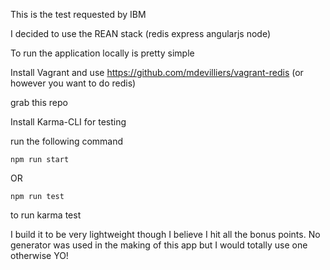 This is the test requested by IBM

I decided to use the REAN stack (redis express angularjs node)

To run the application locally is pretty simple

Install Vagrant and use https://github.com/mdevilliers/vagrant-redis (or however you want to do redis)

grab this repo 

Install Karma-CLI for testing

run the following command

```npm run start```

OR

```npm run test``` 

to run karma test

I build it to be very lightweight though I believe I hit all the bonus points.
No generator was used in the making of this app but I would totally use one otherwise YO!
